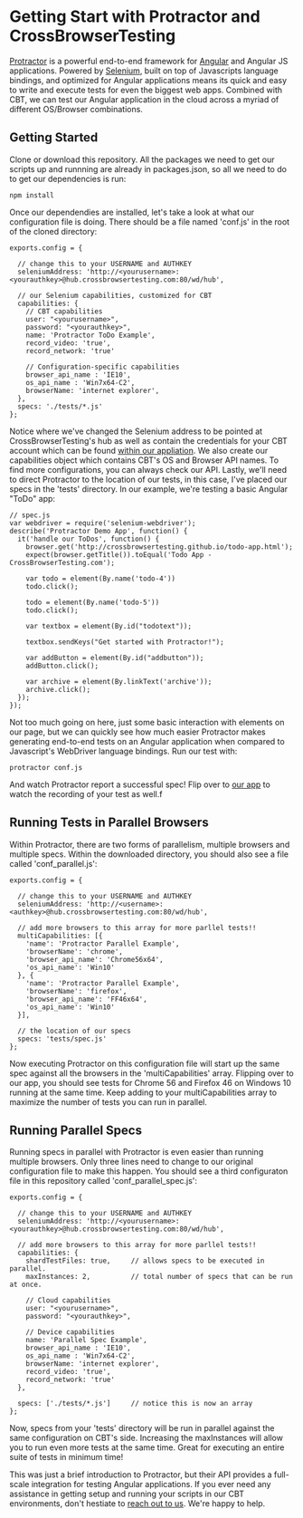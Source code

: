 # Getting Start with Protractor and CrossBrowserTesting

[Protractor](http://www.protractortest.org/#/) is a powerful end-to-end framework for [Angular](https://angularjs.org/) and Angular JS applications. Powered by [Selenium](http://www.seleniumhq.org/docs/), built on top of Javascripts language bindings, and optimized for Angular applications means its quick and easy to write and execute tests for even the biggest web apps. Combined with CBT, we can test our Angular application in the cloud across a myriad of different OS/Browser combinations. 

## Getting Started

Clone or download this repository. All the packages we need to get our scripts up and runnning are already in packages.json, so all we need to do to get our dependencies is run:

```
npm install
```

Once our dependendies are installed, let's take a look at what our configuration file is doing. There should be a file named 'conf.js' in the root of the cloned directory:

```
exports.config = {

  // change this to your USERNAME and AUTHKEY
  seleniumAddress: 'http://<yourusername>:<yourauthkey>@hub.crossbrowsertesting.com:80/wd/hub',

  // our Selenium capabilities, customized for CBT
  capabilities: {
    // CBT capabilities
    user: "<yourusername>",
    password: "<yourauthkey>",
    name: 'Protractor ToDo Example',
    record_video: 'true',
    record_network: 'true'     
    
    // Configuration-specific capabilities 
    browser_api_name : 'IE10', 
    os_api_name : 'Win7x64-C2', 
    browserName: 'internet explorer',
  },
  specs: './tests/*.js'
};
```

Notice where we've changed the Selenium address to be pointed at CrossBrowserTesting's hub as well as contain the credentials for your CBT account which can be found [within our appliation](https://app.crossbrowsertesting.com/selenium/run). We also create our capabilities object which contains CBT's OS and Browser API names. To find more configurations, you can always check our API. Lastly, we'll need to direct Protractor to the location of our tests, in this case, I've placed our specs in the 'tests' directory. In our example, we're testing a basic Angular "ToDo" app:


```
// spec.js
var webdriver = require('selenium-webdriver');
describe('Protractor Demo App', function() {
  it('handle our ToDos', function() {
    browser.get('http://crossbrowsertesting.github.io/todo-app.html');
    expect(browser.getTitle()).toEqual('Todo App - CrossBrowserTesting.com');
    
    var todo = element(By.name('todo-4'))
    todo.click();

    todo = element(By.name('todo-5'))
    todo.click();

    var textbox = element(By.id("todotext"));

    textbox.sendKeys("Get started with Protractor!");
    
    var addButton = element(By.id("addbutton"));
    addButton.click();

    var archive = element(By.linkText('archive'));
    archive.click();
  });
});
```

Not too much going on here, just some basic interaction with elements on our page, but we can quickly see how much easier Protractor makes generating end-to-end tests on an Angular application when compared to Javascript's WebDriver language bindings. Run our test with:

```
protractor conf.js
```

And watch Protractor report a successful spec! Flip over to [our app](https://app.crossbrowsertesting.com/selenium/run) to watch the recording of your test as well.f

## Running Tests in Parallel Browsers

Within Protractor, there are two forms of parallelism, multiple browsers and multiple specs. Within the downloaded directory, you should also see a file called 'conf_parallel.js':

```
exports.config = {

  // change this to your USERNAME and AUTHKEY
  seleniumAddress: 'http://<username>:<authkey>@hub.crossbrowsertesting.com:80/wd/hub',

  // add more browsers to this array for more parllel tests!!
  multiCapabilities: [{
    'name': 'Protractor Parallel Example',
    'browserName': 'chrome',
    'browser_api_name': 'Chrome56x64',
    'os_api_name': 'Win10'
  }, {
    'name': 'Protractor Parallel Example',
    'browserName': 'firefox',
    'browser_api_name': 'FF46x64',
    'os_api_name': 'Win10'
  }],

  // the location of our specs
  specs: 'tests/spec.js'
};
```

Now executing Protractor on this configuration file will start up the same spec against all the browsers in the 'multiCapabilities' array. Flipping over to our app, you should see tests for Chrome 56 and Firefox 46 on Windows 10 running at the same time. Keep adding to your multiCapabilities array to maximize the number of tests you can run in parallel. 

## Running Parallel Specs

Running specs in parallel with Protractor is even easier than running multiple browsers. Only three lines need to change to our original configuration file to make this happen. You should see a third configuraton file in this repository called 'conf_parallel_spec.js':

```
exports.config = {

  // change this to your USERNAME and AUTHKEY
  seleniumAddress: 'http://<yourusername>:<yourauthkey>@hub.crossbrowsertesting.com:80/wd/hub',

  // add more browsers to this array for more parllel tests!!
  capabilities: {
    shardTestFiles: true,     // allows specs to be executed in parallel.
    maxInstances: 2,          // total number of specs that can be run at once.
 
    // Cloud capabilities
    user: "<yourusername>",
    password: "<yourauthkey>",
     
    // Device capabilities
    name: 'Parallel Spec Example', 
    browser_api_name : 'IE10', 
    os_api_name : 'Win7x64-C2', 
    browserName: 'internet explorer',
    record_video: 'true',
    record_network: 'true'
  },
  
  specs: ['./tests/*.js']     // notice this is now an array
};
```

Now, specs from your 'tests' directory will be run in parallel against the same configuration on CBT's side. Increasing the maxInstances will allow you to run even more tests at the same time. Great for executing an entire suite of tests in minimum time!

This was just a brief introduction to Protractor, but their API provides a full-scale integration for testing Angular applications. If you ever need any assistance in getting setup and running your scripts in our CBT environments, don't hestiate to [reach out to us](mailto:support@crossbrowsertesting.com). We're happy to help.
